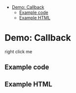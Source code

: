 <!-- START doctoc generated TOC please keep comment here to allow auto update -->
<!-- DON'T EDIT THIS SECTION, INSTEAD RE-RUN doctoc TO UPDATE -->


- [Demo: Callback](#demo-callback)
  - [Example code](#example-code)
  - [Example HTML](#example-html)

<!-- END doctoc generated TOC please keep comment here to allow auto update -->

# Demo: Callback

<span class="context-menu-one btn btn-neutral">right click me</span>

## Example code

<script type="text/javascript" class="showcase">
$(function(){
    $.contextMenu({
        selector: '.context-menu-one', 
        callback: function(key, options) {
            var message = "global: " + key;
            $('#msg').text(message); 
        },
        items: {
            "edit": {
                name: "Edit", 
                icon: "edit", 
                // superseeds "global" callback
                callback: function(e, key, options, root) {
                    var m = "edit was clicked";
                    $('#msg').text(m); 
                }
            },
            "cut": {name: "Cut", icon: "cut"},
            "copy": {name: "Copy", icon: "copy"},
            "paste": {name: "Paste", icon: "paste"},
            "delete": {name: "Delete", icon: "delete"},
            "sep1": "---------",
            "quit": {name: "Quit", icon: function(e, $element, key, item, opt, root){ return 'context-menu-icon context-menu-icon-quit'; }}
        }
    });
});
</script>

## Example HTML
<div style="display:none;" class="showcase" data-showcase-import=".context-menu-one"></div>
<div id="msg"></div>